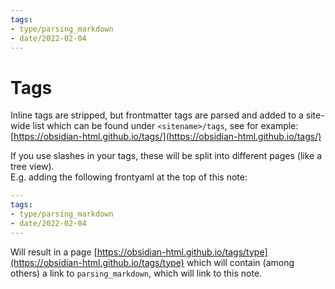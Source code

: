 ```yaml
---
tags:
- type/parsing_markdown
- date/2022-02-04
---
```

   
# Tags   
Inline tags are stripped, but frontmatter tags are parsed and added to a site-wide list which can be found under `<sitename>/tags`, see for example: [https://obsidian-html.github.io/tags/](https://obsidian-html.github.io/tags/)   
   
If you use slashes in your tags, these will be split into different pages (like a tree view).   
E.g. adding the following frontyaml at the top of this note:   
   
``` yaml
---
tags:
- type/parsing_markdown
- date/2022-02-04
---
```
   
   
Will result in a page [https://obsidian-html.github.io/tags/type](https://obsidian-html.github.io/tags/type) which will contain (among others) a link to  `parsing_markdown`, which will link to this note.